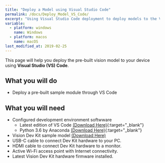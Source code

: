 ```yaml
---
title: "Deploy a Model using Visual Studio Code"
permalink: /docs/Deploy_Model_VS_Code/
excerpt: "Using Visual Studio Code deployment to deploy models to the Vision AI DevKit hardware."
variable:
  - platform: windows
    name: Windows
  - platform: macos
    name: macOS
last_modified_at: 2019-02-25
---
```

This page will help you deploy the pre-built vision model to your device using **Visual Studio (VS) Code**.


## What you will do
* Deploy a pre-built sample module through VS Code

## What you will need
* Configured development environment softwware
  * Latest edition of VS Code [(Download Here)](https://code.visualstudio.com/){:target="_blank"}
  * Python 3.6 by Anaconda [(Download Here)](https://www.anaconda.com/download/){:target="_blank"}
* Vision Dev Kit sample model [(Download Here)]()
* USB-C cable to connect Dev Kit hardware to your PC.
* HDMI cable to connect Dev Kit hardware to a monitor.
* Active Wi-Fi access point with Internet connectivity.
* Latest Vision Dev Kit hardware firmware installed.


